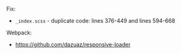 Fix:
- `_index.scss` - duplicate code: lines 376-449 and lines 594-668

Webpack:
- https://github.com/dazuaz/responsive-loader